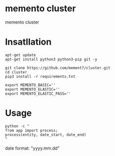 # memento cluster
memento cluster

# Insatllation
```
apt-get update
apt-get install python3 python3-pip git -y

git clone https://github.com/mement7/cluster.git
cd cluster
pip3 install -r requirements.txt

export MEMENTO_BASIC=''
export MEMENTO_ELASTIC=''
export MEMENTO_ELASTIC_PASS=''
```

# Usage
```
python -c "
from app import process;
process(entity, date_start, date_end)
"
```

date format: "yyyy.mm.dd"
